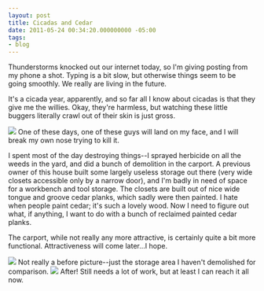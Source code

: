 ```yaml
---
layout: post
title: Cicadas and Cedar
date: 2011-05-24 00:34:20.000000000 -05:00
tags:
- blog
---
```

Thunderstorms knocked out our internet today, so I'm giving posting from my phone a shot. Typing is a bit slow, but otherwise things seem to be going smoothly. We really are living in the future.

It's a cicada year, apparently, and so far all I know about cicadas is that they give me the willies. Okay, they're harmless, but watching these little buggers literally crawl out of their skin is just gross.

<img src="http://lh4.ggpht.com/-AcljNvCPHzA/Te2zF1_nuXI/AAAAAAAAAGQ/R5yyzbTWNb4/h800/5760348805_23b608a1fe_b.jpg" />  
One of these days, one of these guys will land on my face, and I will break my own nose trying to kill it.

I spent most of the day destroying things--I sprayed herbicide on all the weeds in the yard, and did a bunch of demolition in the carport. A previous owner of this house built some largely useless storage out there (very wide closets accessible only by a narrow door), and I'm badly in need of space for a workbench and tool storage. The closets are built out of nice wide tongue and groove cedar planks, which sadly were then painted. I hate when people paint cedar; it's such a lovely wood. Now I need to figure out what, if anything, I want to do with a bunch of reclaimed painted cedar planks.

The carport, while not really any more attractive, is certainly quite a bit more functional. Attractiveness will come later...I hope.

<img src="http://lh4.ggpht.com/-4tKxIVPk7vI/Te2zP2LLJLI/AAAAAAAAAGY/GAOMVKwVebw/h800/5760348079_4d4ef59621_b.jpg"/>  
Not really a before picture--just the storage area I haven&#39;t demolished for comparison.

<img src="http://lh4.ggpht.com/-l2IS_hUA9yc/Te2zLJFueWI/AAAAAAAAAGU/u95wIQHsLXU/h800/5760348501_2ff50d28de_b.jpg" />  
After! Still needs a lot of work, but at least I can reach it all now.